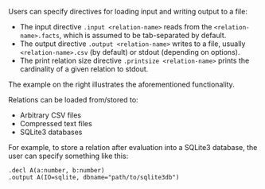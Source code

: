 Users can specify directives for loading input and writing output to a file:

* The input directive `.input <relation-name>` reads from the `<relation-name>.facts`, which is assumed to be tab-separated by default.
* The output directive `.output <relation-name>` writes to a file, usually `<relation-name>.csv` (by default) or stdout (depending on options).
* The print relation size directive `.printsize <relation-name>` prints the cardinality of a given relation to stdout.

The example on the right illustrates the aforementioned functionality.

Relations can be loaded from/stored to:

* Arbitrary CSV files
* Compressed text files
* SQLite3 databases

For example, to store a relation after evaluation into a SQLite3 database, the user can specify something like this:

```
.decl A(a:number, b:number)
.output A(IO=sqlite, dbname="path/to/sqlite3db")
```
